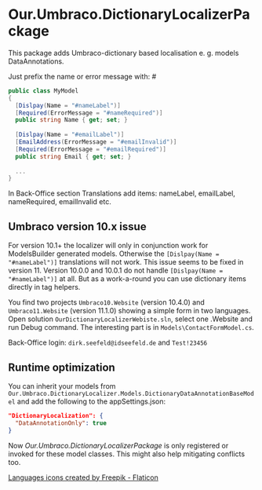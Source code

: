 ﻿# Our.Umbraco.DictionaryLocalizerPackage

This package adds Umbraco-dictionary based localisation e. g. models DataAnnotations.

Just prefix the name or error message with: #

```csharp
public class MyModel
{
  [Dislpay(Name = "#nameLabel")]
  [Required(ErrorMessage = "#nameRequired")]
  public string Name { get; set; }  
  
  [Dislpay(Name = "#emailLabel")]
  [EmailAddress(ErrorMessage = "#emailInvalid")]
  [Required(ErrorMessage = "#emailRequired")]
  public string Email { get; set; }
  
  ...
}
```

In Back-Office section Translations add items: nameLabel, emailLabel, nameRequired, emailInvalid etc.

## Umbraco version 10.x issue

For version 10.1+ the localizer will only in conjunction work for ModelsBuilder generated models. Otherwise the `[Dislpay(Name = "#nameLabel")]` translations will not work. This issue seems to be fixed in version 11. Version 10.0.0 and 10.0.1 do not handle `[Dislpay(Name = "#nameLabel")]` at all. But as a work-a-round you can use dictionary items directly in tag helpers.

You find two projects `Umbraco10.Website` (version 10.4.0) and `Umbraco11.Website` (version 11.1.0) showing a simple form in two languages. Open solution `OurDictionaryLocalizerWebiste.sln`, select one .Website and run Debug command. The interesting part is in `Models\ContactFormModel.cs`.

Back-Office login: `dirk.seefeld@idseefeld.de` and `Test!23456` 

## Runtime optimization

You can inherit your models from `Our.Umbraco.DictionaryLocalizer.Models.DictionaryDataAnnotationBaseModel` and add the following to the appSettings.json:

```json
"DictionaryLocalization": {
  "DataAnnotationOnly": true
}
```

Now *Our.Umbraco.DictionaryLocalizerPackage* is only registered or invoked for these model classes. This might also help mitigating conflicts too.

[Languages icons created by Freepik - Flaticon](https://www.flaticon.com/free-icons/languages)